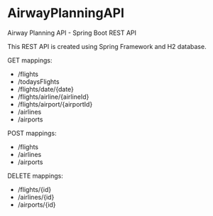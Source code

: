 # AirwayPlanningAPI
Airway Planning API - Spring Boot REST API

This REST API is created using Spring Framework and H2 database. 


GET mappings:

* /flights
* /todaysFlights
* /flights/date/{date}
* /flights/airline/{airlineId}
* /flights/airport/{airportId}
* /airlines
* /airports

POST mappings:

* /flights
* /airlines
* /airports

DELETE mappings:

* /flights/{id}
* /airlines/{id}
* /airports/{id}
